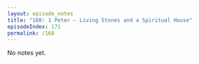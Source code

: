 ```yaml
---
layout: episode_notes
title: "168: 1 Peter — Living Stones and a Spiritual House"
episodeIndex: 171
permalink: /168
---
```

No notes yet.
